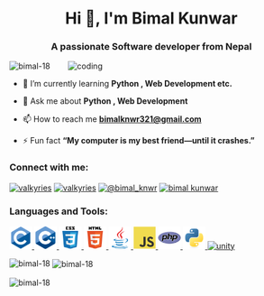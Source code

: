 <h1 align="center">Hi 👋, I'm Bimal Kunwar</h1>
<h3 align="center">A passionate Software developer from Nepal</h3>
<img align="right" alt="coding" width="400" src="https://user-images.githubusercontent.com/55389276/140866485-8fb1c876-9a8f-4d6a-98dc-08c4981eaf70.gif">

<p align="left"> <img src="https://komarev.com/ghpvc/?username=bimal-18&label=Profile%20views&color=0e75b6&style=flat" alt="bimal-18" /> </p>

- 🌱 I’m currently learning **Python , Web Development etc.**

- 💬 Ask me about **Python , Web Development**

- 📫 How to reach me **bimalknwr321@gmail.com**

- ⚡ Fun fact **“My computer is my best friend—until it crashes.”**

<h3 align="left">Connect with me:</h3>
<p align="left">
<a href="https://x.com/BimalKnwr?t=kXmBh6xnMNeszQbzCyaiug&s=09" target="blank"><img align="center" src="https://raw.githubusercontent.com/rahuldkjain/github-profile-readme-generator/master/src/images/icons/Social/twitter.svg" alt="valkyries" height="30" width="40" /></a>
<a href="https://x.com/BimalKnwr?t=kXmBh6xnMNeszQbzCyaiug&s=09" target="blank"><img align="center" src="https://raw.githubusercontent.com/rahuldkjain/github-profile-readme-generator/master/src/images/icons/Social/facebook.svg" alt="valkyries" height="30" width="40" /></a>
<a href="https://www.instagram.com/bimal_knwr?igsh=bXcydWYwM3JvM3Ft" target="blank"><img align="center" src="https://raw.githubusercontent.com/rahuldkjain/github-profile-readme-generator/master/src/images/icons/Social/instagram.svg" alt="@bimal_knwr" height="30" width="40" /></a>
<a href="https://www.youtube.com/@bimalknwr7965" target="blank"><img align="center" src="https://raw.githubusercontent.com/rahuldkjain/github-profile-readme-generator/master/src/images/icons/Social/youtube.svg" alt="bimal kunwar" height="30" width="40" /></a>
</p>

<h3 align="left">Languages and Tools:</h3>
<p align="left"> <a href="https://www.cprogramming.com/" target="_blank" rel="noreferrer"> <img src="https://raw.githubusercontent.com/devicons/devicon/master/icons/c/c-original.svg" alt="c" width="40" height="40"/> </a> <a href="https://www.w3schools.com/cpp/" target="_blank" rel="noreferrer"> <img src="https://raw.githubusercontent.com/devicons/devicon/master/icons/cplusplus/cplusplus-original.svg" alt="cplusplus" width="40" height="40"/> </a> <a href="https://www.w3schools.com/css/" target="_blank" rel="noreferrer"> <img src="https://raw.githubusercontent.com/devicons/devicon/master/icons/css3/css3-original-wordmark.svg" alt="css3" width="40" height="40"/> </a> <a href="https://www.w3.org/html/" target="_blank" rel="noreferrer"> <img src="https://raw.githubusercontent.com/devicons/devicon/master/icons/html5/html5-original-wordmark.svg" alt="html5" width="40" height="40"/> </a> <a href="https://www.java.com" target="_blank" rel="noreferrer"> <img src="https://raw.githubusercontent.com/devicons/devicon/master/icons/java/java-original.svg" alt="java" width="40" height="40"/> </a> <a href="https://developer.mozilla.org/en-US/docs/Web/JavaScript" target="_blank" rel="noreferrer"> <img src="https://raw.githubusercontent.com/devicons/devicon/master/icons/javascript/javascript-original.svg" alt="javascript" width="40" height="40"/> </a> <a href="https://www.php.net" target="_blank" rel="noreferrer"> <img src="https://raw.githubusercontent.com/devicons/devicon/master/icons/php/php-original.svg" alt="php" width="40" height="40"/> </a> <a href="https://www.python.org" target="_blank" rel="noreferrer"> <img src="https://raw.githubusercontent.com/devicons/devicon/master/icons/python/python-original.svg" alt="python" width="40" height="40"/> </a> <a href="https://unity.com/" target="_blank" rel="noreferrer"> <img src="https://www.vectorlogo.zone/logos/unity3d/unity3d-icon.svg" alt="unity" width="40" height="40"/> </a> </p>

<p><img align="left" src="https://github-readme-stats.vercel.app/api/top-langs?username=bimal-18&show_icons=true&locale=en&layout=compact" alt="bimal-18" /></p>

<p>&nbsp;<img align="center" src="https://github-readme-stats.vercel.app/api?username=bimal-18&show_icons=true&locale=en" alt="bimal-18" /></p>

<p><img align="center" src="https://github-readme-streak-stats.herokuapp.com/?user=bimal-18&" alt="bimal-18" /></p>
